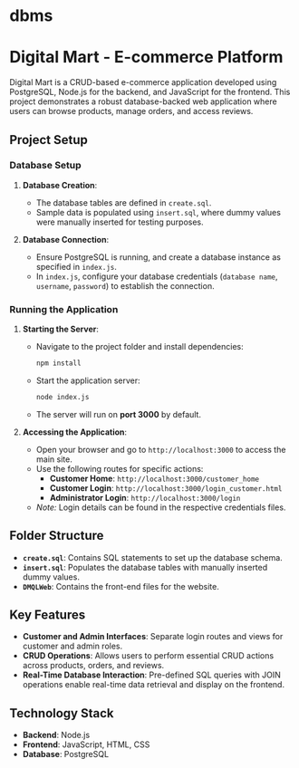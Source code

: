 # dbms
# Digital Mart - E-commerce Platform

Digital Mart is a CRUD-based e-commerce application developed using PostgreSQL, Node.js for the backend, and JavaScript for the frontend. 
This project demonstrates a robust database-backed web application where users can browse products, manage orders, and access reviews.

## Project Setup

### Database Setup
1. **Database Creation**:
   - The database tables are defined in `create.sql`.
   - Sample data is populated using `insert.sql`, where dummy values were manually inserted for testing purposes.

2. **Database Connection**:
   - Ensure PostgreSQL is running, and create a database instance as specified in `index.js`.
   - In `index.js`, configure your database credentials (`database name`, `username`, `password`) to establish the connection.

### Running the Application
1. **Starting the Server**:
   - Navigate to the project folder and install dependencies:
     ```bash
     npm install
     ```
   - Start the application server:
     ```bash
     node index.js
     ```
   - The server will run on **port 3000** by default.

2. **Accessing the Application**:
   - Open your browser and go to `http://localhost:3000` to access the main site.
   - Use the following routes for specific actions:
     - **Customer Home**: `http://localhost:3000/customer_home`
     - **Customer Login**: `http://localhost:3000/login_customer.html`
     - **Administrator Login**: `http://localhost:3000/login`
   - *Note:* Login details can be found in the respective credentials files.

## Folder Structure
- **`create.sql`**: Contains SQL statements to set up the database schema.
- **`insert.sql`**: Populates the database tables with manually inserted dummy values.
- **`DMQLWeb`**: Contains the front-end files for the website.

## Key Features
- **Customer and Admin Interfaces**: Separate login routes and views for customer and admin roles.
- **CRUD Operations**: Allows users to perform essential CRUD actions across products, orders, and reviews.
- **Real-Time Database Interaction**: Pre-defined SQL queries with JOIN operations enable real-time data retrieval and display on the frontend.

## Technology Stack
- **Backend**: Node.js
- **Frontend**: JavaScript, HTML, CSS
- **Database**: PostgreSQL


